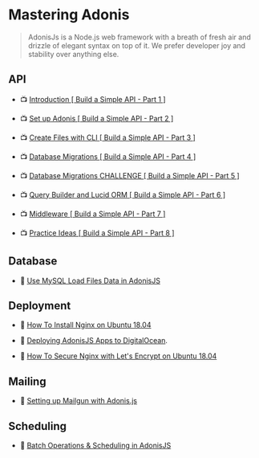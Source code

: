 # Mastering Adonis

> AdonisJs is a Node.js web framework with a breath of fresh air and drizzle of elegant syntax on top of it. We prefer developer joy and stability over anything else.

## API

- 📺 [Introduction [ Build a Simple API - Part 1 ]](https://www.youtube.com/watch?v=5wzcRtrRVd4)

- 📺 [Set up Adonis [ Build a Simple API - Part 2 ]](https://www.youtube.com/watch?v=ugtraz2A3FY)

- 📺 [Create Files with CLI [ Build a Simple API - Part 3 ]](https://www.youtube.com/watch?v=dBqDwJIe4XE)

- 📺 [Database Migrations [ Build a Simple API - Part 4 ]](https://www.youtube.com/watch?v=mXootA5Onr0)

- 📺 [Database Migrations CHALLENGE [ Build a Simple API - Part 5 ]](https://www.youtube.com/watch?v=LAeIFngnHWI)

- 📺 [Query Builder and Lucid ORM [ Build a Simple API - Part 6 ]](https://www.youtube.com/watch?v=C3T_TWpZFaY)

- 📺 [Middleware [ Build a Simple API - Part 7 ]](https://www.youtube.com/watch?v=HxkCHZ3ek-4)

- 📺 [Practice Ideas [ Build a Simple API - Part 8 ]](https://www.youtube.com/watch?v=ab5P3pH8j1Y)

## Database

- 📖 [Use MySQL Load Files Data in AdonisJS](https://techformist.com/adonisjs-batch-load-files-mysql/)

## Deployment

- 📖 [How To Install Nginx on Ubuntu 18.04](https://www.digitalocean.com/community/tutorials/how-to-install-nginx-on-ubuntu-18-04)

- 📖 [Deploying AdonisJS Apps to DigitalOcean](https://scotch.io/bar-talk/deploying-adonisjs-apps-to-digitalocean).

- 📖 [How To Secure Nginx with Let's Encrypt on Ubuntu 18.04](https://www.digitalocean.com/community/tutorials/how-to-secure-nginx-with-let-s-encrypt-on-ubuntu-18-04)

## Mailing

- 📖 [Setting up Mailgun with Adonis.js](https://madsobel.com/blog/setting-up-mailgun-with-adonis.js/)

## Scheduling

- 📖 [Batch Operations & Scheduling in AdonisJS](https://techformist.com/batch-operations-adonisjs/)

